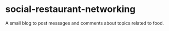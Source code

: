 # social-restaurant-networking
A small blog to post messages and comments about topics related to food.
